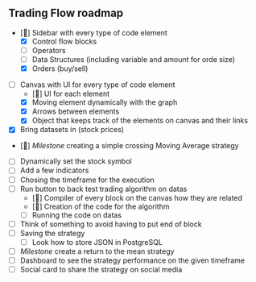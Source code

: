 ## Trading Flow roadmap 

- [🚧] Sidebar with every type of code element 
    - [x] Control flow blocks
    - [ ] Operators
    - [ ] Data Structures (including variable and amount for orde size)
    - [x] Orders (buy/sell)
- [ ] Canvas with UI for every type of code element
    - [🚧] UI for each element
    - [x] Moving element dynamically with the graph
    - [x] Arrows between elements
    - [x] Object that keeps track of the elements on canvas and their links
- [x] Bring datasets in (stock prices)
- [🚧] *Milestone* creating a simple crossing Moving Average strategy
- [ ] Dynamically set the stock symbol
- [ ] Add a few indicators
- [ ] Chosing the timeframe for the execution
- [ ] Run button to back test trading algorithm on datas
    - [🚧] Compiler of every block on the canvas how they are related
    - [🚧] Creation of the code for the algorithm
    - [ ] Running the code on datas
- [ ] Think of something to avoid having to put end of block
- [ ] Saving the strategy
    - [ ] Look how to store JSON in PostgreSQL
- [ ] *Milestone* create a return to the mean strategy
- [ ] Dashboard to see the strategy performance on the given timeframe
- [ ] Social card to share the strategy on social media
